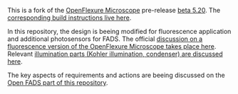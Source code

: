 This is a fork of the [OpenFlexure Microscope](https://github.com/rwb27/openflexure_microscope) pre-release [beta 5.20](https://github.com/rwb27/openflexure_microscope/releases/tag/v5.20.0-b).
The [corresponding build instructions live here](http://rwb27.github.io/openflexure_microscope/docs/).

In this repository, the design is beeing modified for fluorescence application and additional photosensors for FADS.
The official [discussion on a fluorescence version of the OpenFlexure Microscope takes place here](https://github.com/rwb27/openflexure_microscope/issues/43).
Relevant [illumination parts (Kohler illumination, condenser) are discussed here](https://github.com/rwb27/openflexure_microscope/issues/77).

The key aspects of requirements and actions are beeing discussed on the [Open FADS part of this repository](https://github.com/MakerTobey/OpenMicrofluidics/tree/master/Open%20Fluorescence%20Activated%20Droplet%20Sorting%20(FADS)).

